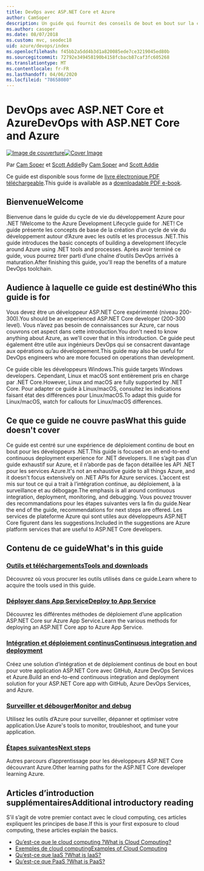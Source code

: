 ```yaml
---
title: DevOps avec ASP.NET Core et Azure
author: CamSoper
description: Un guide qui fournit des conseils de bout en bout sur la création d’un pipeline DevOps pour une application ASP.NET Core hébergée dans Azure.
ms.author: casoper
ms.date: 08/07/2018
ms.custom: mvc, seodec18
uid: azure/devops/index
ms.openlocfilehash: f45bb2a5dd4b3d1a820085ede7ce3219045ed80b
ms.sourcegitcommit: 72792e349458190b4158fcbacb87caf3fc605268
ms.translationtype: MT
ms.contentlocale: fr-FR
ms.lasthandoff: 04/06/2020
ms.locfileid: "78658080"
---
```

# <a name="devops-with-aspnet-core-and-azure"></a><span data-ttu-id="805ea-103">DevOps avec ASP.NET Core et Azure</span><span class="sxs-lookup"><span data-stu-id="805ea-103">DevOps with ASP.NET Core and Azure</span></span>

<span data-ttu-id="805ea-104">[![Image de couverture](./media/cover-large.png)](https://aka.ms/devopsbook)</span><span class="sxs-lookup"><span data-stu-id="805ea-104">[![Cover Image](./media/cover-large.png)](https://aka.ms/devopsbook)</span></span>

<span data-ttu-id="805ea-105">Par [Cam Soper](https://twitter.com/camsoper) et [Scott Addie](https://twitter.com/scottaddie)</span><span class="sxs-lookup"><span data-stu-id="805ea-105">By [Cam Soper](https://twitter.com/camsoper) and [Scott Addie](https://twitter.com/scottaddie)</span></span>

<span data-ttu-id="805ea-106">Ce guide est disponible sous forme de [livre électronique PDF téléchargeable](https://aka.ms/devopsbook).</span><span class="sxs-lookup"><span data-stu-id="805ea-106">This guide is available as a [downloadable PDF e-book](https://aka.ms/devopsbook).</span></span>

## <a name="welcome"></a><span data-ttu-id="805ea-107">Bienvenue</span><span class="sxs-lookup"><span data-stu-id="805ea-107">Welcome</span></span> 

<span data-ttu-id="805ea-108">Bienvenue dans le guide du cycle de vie du développement Azure pour .NET !</span><span class="sxs-lookup"><span data-stu-id="805ea-108">Welcome to the Azure Development Lifecycle guide for .NET!</span></span> <span data-ttu-id="805ea-109">Ce guide présente les concepts de base de la création d’un cycle de vie du développement autour d’Azure avec les outils et les processus .NET.</span><span class="sxs-lookup"><span data-stu-id="805ea-109">This guide introduces the basic concepts of building a development lifecycle around Azure using .NET tools and processes.</span></span> <span data-ttu-id="805ea-110">Après avoir terminé ce guide, vous pourrez tirer parti d’une chaîne d’outils DevOps arrivés à maturation.</span><span class="sxs-lookup"><span data-stu-id="805ea-110">After finishing this guide, you'll reap the benefits of a mature DevOps toolchain.</span></span>

## <a name="who-this-guide-is-for"></a><span data-ttu-id="805ea-111">Audience à laquelle ce guide est destiné</span><span class="sxs-lookup"><span data-stu-id="805ea-111">Who this guide is for</span></span>

<span data-ttu-id="805ea-112">Vous devez être un développeur ASP.NET Core expérimenté (niveau 200-300).</span><span class="sxs-lookup"><span data-stu-id="805ea-112">You should be an experienced ASP.NET Core developer (200-300 level).</span></span> <span data-ttu-id="805ea-113">Vous n’avez pas besoin de connaissances sur Azure, car nous couvrons cet aspect dans cette introduction.</span><span class="sxs-lookup"><span data-stu-id="805ea-113">You don't need to know anything about Azure, as we'll cover that in this introduction.</span></span> <span data-ttu-id="805ea-114">Ce guide peut également être utile aux ingénieurs DevOps qui se consacrent davantage aux opérations qu’au développement.</span><span class="sxs-lookup"><span data-stu-id="805ea-114">This guide may also be useful for DevOps engineers who are more focused on operations than development.</span></span>

<span data-ttu-id="805ea-115">Ce guide cible les développeurs Windows.</span><span class="sxs-lookup"><span data-stu-id="805ea-115">This guide targets Windows developers.</span></span> <span data-ttu-id="805ea-116">Cependant, Linux et macOS sont entièrement pris en charge par .NET Core.</span><span class="sxs-lookup"><span data-stu-id="805ea-116">However, Linux and macOS are fully supported by .NET Core.</span></span> <span data-ttu-id="805ea-117">Pour adapter ce guide à Linux/macOS, consultez les indications faisant état des différences pour Linux/macOS.</span><span class="sxs-lookup"><span data-stu-id="805ea-117">To adapt this guide for Linux/macOS, watch for callouts for Linux/macOS differences.</span></span>

## <a name="what-this-guide-doesnt-cover"></a><span data-ttu-id="805ea-118">Ce que ce guide ne couvre pas</span><span class="sxs-lookup"><span data-stu-id="805ea-118">What this guide doesn't cover</span></span>

<span data-ttu-id="805ea-119">Ce guide est centré sur une expérience de déploiement continu de bout en bout pour les développeurs .NET.</span><span class="sxs-lookup"><span data-stu-id="805ea-119">This guide is focused on an end-to-end continuous deployment experience for .NET developers.</span></span> <span data-ttu-id="805ea-120">Il ne s’agit pas d’un guide exhaustif sur Azure, et il n’aborde pas de façon détaillée les API .NET pour les services Azure.</span><span class="sxs-lookup"><span data-stu-id="805ea-120">It's not an exhaustive guide to all things Azure, and it doesn't focus extensively on .NET APIs for Azure services.</span></span> <span data-ttu-id="805ea-121">L’accent est mis sur tout ce qui a trait à l’intégration continue, au déploiement, à la surveillance et au débogage.</span><span class="sxs-lookup"><span data-stu-id="805ea-121">The emphasis is all around continuous integration, deployment, monitoring, and debugging.</span></span> <span data-ttu-id="805ea-122">Vous pouvez trouver des recommandations pour les étapes suivantes vers la fin du guide.</span><span class="sxs-lookup"><span data-stu-id="805ea-122">Near the end of the guide, recommendations for next steps are offered.</span></span> <span data-ttu-id="805ea-123">Les services de plateforme Azure qui sont utiles aux développeurs ASP.NET Core figurent dans les suggestions.</span><span class="sxs-lookup"><span data-stu-id="805ea-123">Included in the suggestions are Azure platform services that are useful to ASP.NET Core developers.</span></span>

## <a name="whats-in-this-guide"></a><span data-ttu-id="805ea-124">Contenu de ce guide</span><span class="sxs-lookup"><span data-stu-id="805ea-124">What's in this guide</span></span>

### <a name="tools-and-downloads"></a>[<span data-ttu-id="805ea-125">Outils et téléchargements</span><span class="sxs-lookup"><span data-stu-id="805ea-125">Tools and downloads</span></span>](xref:azure/devops/tools-and-downloads)

<span data-ttu-id="805ea-126">Découvrez où vous procurer les outils utilisés dans ce guide.</span><span class="sxs-lookup"><span data-stu-id="805ea-126">Learn where to acquire the tools used in this guide.</span></span>

### <a name="deploy-to-app-service"></a>[<span data-ttu-id="805ea-127">Déployer dans App Service</span><span class="sxs-lookup"><span data-stu-id="805ea-127">Deploy to App Service</span></span>](xref:azure/devops/deploy-to-app-service)

<span data-ttu-id="805ea-128">Découvrez les différentes méthodes de déploiement d’une application ASP.NET Core sur Azure App Service.</span><span class="sxs-lookup"><span data-stu-id="805ea-128">Learn the various methods for deploying an ASP.NET Core app to Azure App Service.</span></span>

### <a name="continuous-integration-and-deployment"></a>[<span data-ttu-id="805ea-129">Intégration et déploiement continus</span><span class="sxs-lookup"><span data-stu-id="805ea-129">Continuous integration and deployment</span></span>](xref:azure/devops/cicd)

<span data-ttu-id="805ea-130">Créez une solution d’intégration et de déploiement continus de bout en bout pour votre application ASP.NET Core avec GitHub, Azure DevOps Services et Azure.</span><span class="sxs-lookup"><span data-stu-id="805ea-130">Build an end-to-end continuous integration and deployment solution for your ASP.NET Core app with GitHub, Azure DevOps Services, and Azure.</span></span>

### <a name="monitor-and-debug"></a>[<span data-ttu-id="805ea-131">Surveiller et débouger</span><span class="sxs-lookup"><span data-stu-id="805ea-131">Monitor and debug</span></span>](xref:azure/devops/monitor)

<span data-ttu-id="805ea-132">Utilisez les outils d’Azure pour surveiller, dépanner et optimiser votre application.</span><span class="sxs-lookup"><span data-stu-id="805ea-132">Use Azure's tools to monitor, troubleshoot, and tune your application.</span></span>

### <a name="next-steps"></a>[<span data-ttu-id="805ea-133">Étapes suivantes</span><span class="sxs-lookup"><span data-stu-id="805ea-133">Next steps</span></span>](xref:azure/devops/next-steps)

<span data-ttu-id="805ea-134">Autres parcours d’apprentissage pour les développeurs ASP.NET Core découvrant Azure.</span><span class="sxs-lookup"><span data-stu-id="805ea-134">Other learning paths for the ASP.NET Core developer learning Azure.</span></span>

## <a name="additional-introductory-reading"></a><span data-ttu-id="805ea-135">Articles d’introduction supplémentaires</span><span class="sxs-lookup"><span data-stu-id="805ea-135">Additional introductory reading</span></span>

<span data-ttu-id="805ea-136">S’il s’agit de votre premier contact avec le cloud computing, ces articles expliquent les principes de base.</span><span class="sxs-lookup"><span data-stu-id="805ea-136">If this is your first exposure to cloud computing, these articles explain the basics.</span></span>

* [<span data-ttu-id="805ea-137">Qu’est-ce que le cloud computing ?</span><span class="sxs-lookup"><span data-stu-id="805ea-137">What is Cloud Computing?</span></span>](https://azure.microsoft.com/overview/what-is-cloud-computing/)
* [<span data-ttu-id="805ea-138">Exemples de cloud computing</span><span class="sxs-lookup"><span data-stu-id="805ea-138">Examples of Cloud Computing</span></span>](https://azure.microsoft.com/overview/examples-of-cloud-computing/)
* [<span data-ttu-id="805ea-139">Qu’est-ce que IaaS ?</span><span class="sxs-lookup"><span data-stu-id="805ea-139">What is IaaS?</span></span>](https://azure.microsoft.com/overview/what-is-iaas/)
* [<span data-ttu-id="805ea-140">Qu’est-ce que PaaS ?</span><span class="sxs-lookup"><span data-stu-id="805ea-140">What is PaaS?</span></span>](https://azure.microsoft.com/overview/what-is-paas/)
